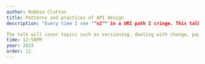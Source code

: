 ```yaml
---
author: Robbie Clutton
title: Patterns and practices of API design
description: "Every time I see ""v2"" in a URI path I cringe. This talk will show some alternatives along with discussing some patterns and practices for building robust APIs. Examples will be in Ruby but the talking points will be applicable for any language that creates an API.

The talk will cover topics such as versioning, dealing with change, pagination, date times and data modeling." 
time: 12:50PM
year: 2015
order: 11
---
```

